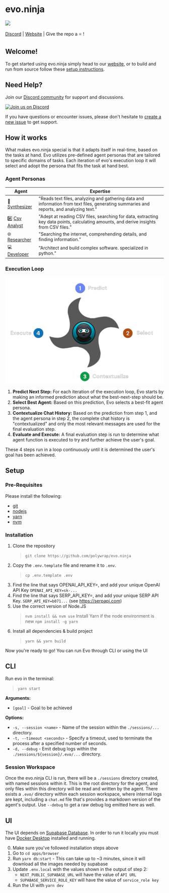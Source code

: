 # evo.ninja  

![](https://hackmd.io/_uploads/ByWjLKAhn.png)

[Discord](https://discord.com/invite/Z5m88a5qWu) | [Website](https://evo.ninja) | Give the repo a :star: !  

## Welcome!

To get started using evo.ninja simply head to our [website](https://evo.ninja), or to build and run from source follow these [setup instructions](#setup).

## Need Help?

Join our [Discord community](https://discord.gg/k7UCsH3ps9) for support and discussions.

[![Join us on Discord](https://invidget.switchblade.xyz/k7UCsH3ps9)](https://discord.com/invite/k7UCsH3ps9)

If you have questions or encounter issues, please don't hesitate to [create a new issue](https://github.com/polywrap/evo.ninja/issues/new/choose) to get support.

## How it works

What makes evo.ninja special is that it adapts itself in real-time, based on the tasks at hand. Evo utilizes pre-defined agent personas that are tailored to specific domains of tasks. Each iteration of evo's execution loop it will select and adopt the persona that fits the task at hand best.

### Agent Personas

| Agent | Expertise |
|-|-|
| 📝[Synthesizer](./packages/agents/src/agents/Synthesizer/index.ts) | "Reads text files, analyzing and gathering data and information from text files, generating summaries and reports, and analyzing text." |
| #️⃣ [Csv Analyst](./packages/agents/src/agents/CsvAnalyst/index.ts) | "Adept at reading CSV files, searching for data, extracting key data points, calculating amounts, and derive insights from CSV files." |
| 🌐 [Researcher](./packages/agents/src/agents/Researcher/index.ts) | "Searching the internet, comprehending details, and finding information." |
| 💻 [Developer](./packages/agents/src/agents/Developer/index.ts) | "Architect and build complex software. specialized in python." |

### Execution Loop

![](apps/browser/public/arch-diagram-w-logo.png)

1. **Predict Next Step:** For each iteration of the execution loop, Evo starts by making an informed prediction about what the best-next-step should be.
2. **Select Best Agent:** Based on this prediction, Evo selects a best-fit agent persona.
3. **Contextualize Chat History:** Based on the prediction from step 1, and the agent persona in step 2, the complete chat history is "contextualized" and only the most relevant messages are used for the final evaluation step.
4. **Evaluate and Execute:** A final evaluation step is run to determine what agent function is executed to try and further achieve the user's goal.

These 4 steps run in a loop continuously until it is determined the user's goal has been achieved.

## Setup

### Pre-Requisites
Please install the following:
- [git](https://git-scm.com/book/en/v2/Getting-Started-Installing-Git)
- [nodejs](https://nodejs.org/en/download/package-manager#alpine-linux)
- [yarn](https://classic.yarnpkg.com/lang/en/docs/install/#debian-stable)
- [nvm](https://github.com/nvm-sh/nvm#installing-and-updating)

### Installation
1. Clone the repository 
    > `git clone https://github.com/polywrap/evo.ninja`
2. Copy the `.env.template` file and rename it to `.env`.  
    > `cp .env.template .env`
3. Find the line that says OPENAI_API_KEY=, and add your unique OpenAI API Key
`OPENAI_API_KEY=sk-...`
4. Find the line that says SERP_API_KEY=, and add your unique SERP API Key.
`SERP_API_KEY=b071...` (see https://serpapi.com)
5. Use the correct version of Node.JS
    > `nvm install && nvm use`
   Install Yarn if the node environment is new
    > `npm install -g yarn`
6. Install all dependencies & build project
    > `yarn && yarn build`

Now you're ready to go! You can run Evo through CLI or using the UI

## CLI

Run evo in the terminal:
> `yarn start`

**Arguments:**
- `[goal]` - Goal to be achieved

**Options:**
- `-s, --session <name>` - Name of the session within the `./sessions/...` directory.
- `-t, --timeout <seconds>` - Specify a timeout, used to terminate the process after a specified number of seconds.
- `-d, --debug` - Emit debug logs within the `./sessions/${session}/.evo/...` directory.

### Session Workspace
Once the evo.ninja CLI is run, there will be a `./sessions` directory created, with named sessions within it. This is the root directory for the agent, and only files within this directory will be read and written by the agent. There exists a `.evo/` directory within each session workspace, where internal logs are kept, including a `chat.md` file that's provides a markdown version of the agent's output. Use `--debug` to get a raw debug log emitted here as well.

## UI

The UI depends on [Supabase Database](https://supabase.com/). In order to run it locally you must have [Docker Desktop](https://docs.docker.com/get-docker/) installed and running.

0. Make sure you've followed installation steps above
1. Go to `cd apps/browser`
2. Run `yarn db:start` - This can take up to ~3 minutes, since it will download all the images needed by supabase
3. Update `.env.local` with the values shown in the output of step 2:
    - `NEXT_PUBLIC_SUPABASE_URL` will have the value of `API URL`
    - `SUPABASE_SERVICE_ROLE_KEY` will have the value of `service_role key`
4. Run the UI with `yarn dev`
